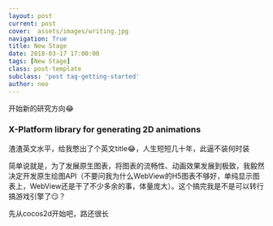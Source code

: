 ```yaml
---
layout: post
current: post
cover:  assets/images/writing.jpg
navigation: True
title: New Stage
date: 2018-03-17 17:00:00
tags: [New Stage]
class: post-template
subclass: 'post tag-getting-started'
author: neo
---
```


开始新的研究方向😂

### X-Platform library for generating 2D animations
渣渣英文水平，给我憋出了个英文title😂，人生短短几十年，此逼不装何时装

简单说就是，为了发展原生图表，将图表的流畅性、动画效果发展到极致，我毅然决定开发原生绘图API（不要问我为什么WebView的H5图表不够好，单纯显示图表上，WebView还是干了不少多余的事，体量庞大）。这个搞完我是不是可以转行搞游戏引擎了😏？

先从cocos2d开始吧，路还很长


